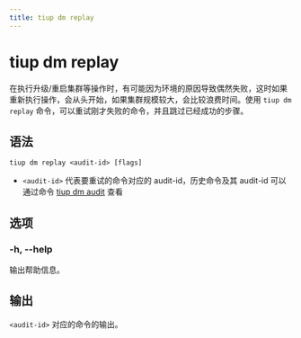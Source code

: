 ```yaml
---
title: tiup dm replay
---
```


# tiup dm replay

在执行升级/重启集群等操作时，有可能因为环境的原因导致偶然失败，这时如果重新执行操作，会从头开始，如果集群规模较大，会比较浪费时间。使用 `tiup dm replay` 命令，可以重试刚才失败的命令，并且跳过已经成功的步骤。

## 语法

```shell
tiup dm replay <audit-id> [flags]
```

- `<audit-id>` 代表要重试的命令对应的 audit-id，历史命令及其 audit-id 可以通过命令 [tiup dm audit](/tiup/tiup-component-dm-audit.md) 查看

## 选项

### -h, --help

输出帮助信息。

## 输出

`<audit-id>` 对应的命令的输出。
